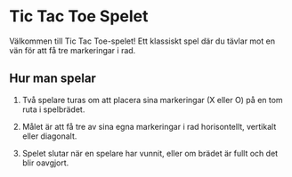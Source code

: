 # Tic Tac Toe Spelet

Välkommen till Tic Tac Toe-spelet! Ett klassiskt spel där du tävlar mot en vän för att få tre markeringar i rad.

## Hur man spelar

1. Två spelare turas om att placera sina markeringar (X eller O) på en tom ruta i spelbrädet.

2. Målet är att få tre av sina egna markeringar i rad horisontellt, vertikalt eller diagonalt.

3. Spelet slutar när en spelare har vunnit, eller om brädet är fullt och det blir oavgjort.

